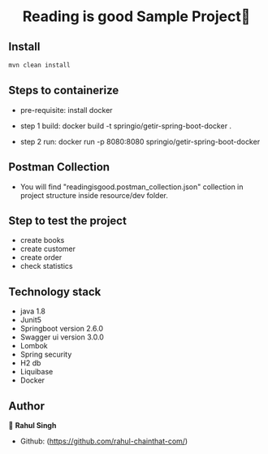 <h1 align="center">Reading is good Sample Project👋</h1>

## Install

```sh
mvn clean install
```
## Steps to containerize

* pre-requisite: install docker

* step 1 build: docker build -t springio/getir-spring-boot-docker .

* step 2 run: docker run -p 8080:8080 springio/getir-spring-boot-docker

## Postman Collection

* You will find "readingisgood.postman_collection.json" collection in project structure inside resource/dev folder.

## Step to test the project
* create books
* create customer
* create order
* check statistics

## Technology stack

* java 1.8
* Junit5
* Springboot version 2.6.0
* Swagger ui version 3.0.0
* Lombok
* Spring security
* H2 db
* Liquibase
* Docker

## Author

👤 **Rahul Singh**
* Github: (https://github.com/rahul-chainthat-com/)
